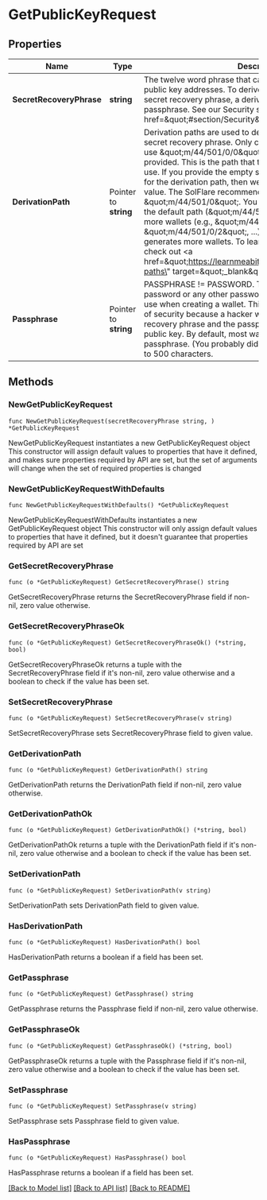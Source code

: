 # GetPublicKeyRequest

## Properties

Name | Type | Description | Notes
------------ | ------------- | ------------- | -------------
**SecretRecoveryPhrase** | **string** | The twelve word phrase that can be used to derive many public key addresses. To derive a public key, you need a secret recovery phrase, a derivation path, and an optional passphrase. See our Security section &lt;a href&#x3D;\&quot;#section/Security\&quot;&gt;here&lt;/a&gt;. | 
**DerivationPath** | Pointer to **string** | Derivation paths are used to derive the public key from the secret recovery phrase. Only certain paths are accepted.  We use \&quot;m/44/501/0/0\&quot; by default, if it is not provided. This is the path that the Phantom and Sollet wallets use. If you provide the empty string \&quot;\&quot; as the value for the derivation path, then we will use the Solana CLI default value. The SolFlare recommended path is \&quot;m/44/501/0\&quot;.  You can also arbitrarily increment the default path (\&quot;m/44/501/0/0\&quot;) to generate more wallets (e.g., \&quot;m/44/501/0/1\&quot;, \&quot;m/44/501/0/2\&quot;, ...). This is how Phantom generates more wallets.  To learn more about derivation paths, check out &lt;a href&#x3D;\&quot;https://learnmeabitcoin.com/technical/derivation-paths\&quot; target&#x3D;\&quot;_blank\&quot;&gt;this tutorial&lt;/a&gt;. | [optional] [default to "m/44/501/0/0"]
**Passphrase** | Pointer to **string** | PASSPHRASE !&#x3D; PASSWORD. This is NOT your Phantom password or any other password. It is an optional string you use when creating a wallet. This provides an additional layer of security because a hacker would need both the secret recovery phrase and the passphrase to access the output public key. By default, most wallet UI extensions do not use a passphrase. (You probably did not use a passphrase.) Limited to 500 characters.  | [optional] [default to ""]

## Methods

### NewGetPublicKeyRequest

`func NewGetPublicKeyRequest(secretRecoveryPhrase string, ) *GetPublicKeyRequest`

NewGetPublicKeyRequest instantiates a new GetPublicKeyRequest object
This constructor will assign default values to properties that have it defined,
and makes sure properties required by API are set, but the set of arguments
will change when the set of required properties is changed

### NewGetPublicKeyRequestWithDefaults

`func NewGetPublicKeyRequestWithDefaults() *GetPublicKeyRequest`

NewGetPublicKeyRequestWithDefaults instantiates a new GetPublicKeyRequest object
This constructor will only assign default values to properties that have it defined,
but it doesn't guarantee that properties required by API are set

### GetSecretRecoveryPhrase

`func (o *GetPublicKeyRequest) GetSecretRecoveryPhrase() string`

GetSecretRecoveryPhrase returns the SecretRecoveryPhrase field if non-nil, zero value otherwise.

### GetSecretRecoveryPhraseOk

`func (o *GetPublicKeyRequest) GetSecretRecoveryPhraseOk() (*string, bool)`

GetSecretRecoveryPhraseOk returns a tuple with the SecretRecoveryPhrase field if it's non-nil, zero value otherwise
and a boolean to check if the value has been set.

### SetSecretRecoveryPhrase

`func (o *GetPublicKeyRequest) SetSecretRecoveryPhrase(v string)`

SetSecretRecoveryPhrase sets SecretRecoveryPhrase field to given value.


### GetDerivationPath

`func (o *GetPublicKeyRequest) GetDerivationPath() string`

GetDerivationPath returns the DerivationPath field if non-nil, zero value otherwise.

### GetDerivationPathOk

`func (o *GetPublicKeyRequest) GetDerivationPathOk() (*string, bool)`

GetDerivationPathOk returns a tuple with the DerivationPath field if it's non-nil, zero value otherwise
and a boolean to check if the value has been set.

### SetDerivationPath

`func (o *GetPublicKeyRequest) SetDerivationPath(v string)`

SetDerivationPath sets DerivationPath field to given value.

### HasDerivationPath

`func (o *GetPublicKeyRequest) HasDerivationPath() bool`

HasDerivationPath returns a boolean if a field has been set.

### GetPassphrase

`func (o *GetPublicKeyRequest) GetPassphrase() string`

GetPassphrase returns the Passphrase field if non-nil, zero value otherwise.

### GetPassphraseOk

`func (o *GetPublicKeyRequest) GetPassphraseOk() (*string, bool)`

GetPassphraseOk returns a tuple with the Passphrase field if it's non-nil, zero value otherwise
and a boolean to check if the value has been set.

### SetPassphrase

`func (o *GetPublicKeyRequest) SetPassphrase(v string)`

SetPassphrase sets Passphrase field to given value.

### HasPassphrase

`func (o *GetPublicKeyRequest) HasPassphrase() bool`

HasPassphrase returns a boolean if a field has been set.


[[Back to Model list]](../README.md#documentation-for-models) [[Back to API list]](../README.md#documentation-for-api-endpoints) [[Back to README]](../README.md)


